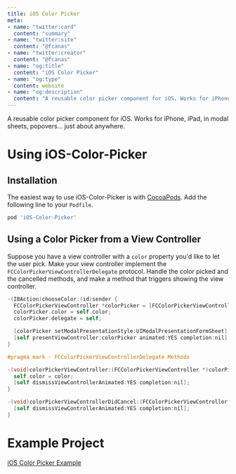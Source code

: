 ```yaml
---
title: iOS Color Picker
meta:
- name: "twitter:card"
  content: "summary"
- name: "twitter:site"
  content: "@fcanas"
- name: "twitter:creator"
  content: "@fcanas"
- name: "og:title"
  content: "iOS Color Picker"
- name: "og:type"
  content: website
- name: "og:description"
  content: "A reusable color picker component for iOS. Works for iPhone, iPad, in modal sheets, popovers... just about anywhere."
---
```


A reusable color picker component for iOS. Works for iPhone, iPad, in modal sheets, popovers... just about anywhere.

# Using iOS-Color-Picker

## Installation

The easiest way to use iOS-Color-Picker is with [CocoaPods][0]. Add the following line to your `Podfile`.

```ruby
pod 'iOS-Color-Picker'
```

## Using a Color Picker from a View Controller

Suppose you have a view controller with a `color` property you'd like to let the user pick. Make your view controller implement the `FCColorPickerViewControllerDelegate` protocol. Handle the color picked and the cancelled methods, and make a method that triggers showing the view controller.

```objectivec
-(IBAction)chooseColor:(id)sender {
  FCColorPickerViewController *colorPicker = [FCColorPickerViewController colorPicker];
  colorPicker.color = self.color;
  colorPicker.delegate = self;

  [colorPicker setModalPresentationStyle:UIModalPresentationFormSheet];
  [self presentViewController:colorPicker animated:YES completion:nil];
}

#pragma mark - FCColorPickerViewControllerDelegate Methods

-(void)colorPickerViewController:(FCColorPickerViewController *)colorPicker didSelectColor:(UIColor *)color {
  self.color = color;
  [self dismissViewControllerAnimated:YES completion:nil];
}

-(void)colorPickerViewControllerDidCancel:(FCColorPickerViewController *)colorPicker {
  [self dismissViewControllerAnimated:YES completion:nil];
}
```

# Example Project

[iOS Color Picker Example][1]

[0]: http://cocoapods.org
[1]: https://github.com/fcanas/ios-color-picker-example

